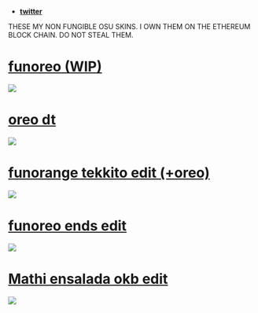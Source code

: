* [**twitter**](https://twitter.com/kiritomc8023)

THESE MY NON FUNGIBLE OSU SKINS. I OWN THEM ON THE ETHEREUM BLOCK CHAIN. DO NOT STEAL THEM.

# [funoreo (WIP)](https://ori09.s-ul.eu/L4Vc5Eme)
![](https://ori09.s-ul.eu/Z0OhtcUx)

# [oreo dt](https://ori09.s-ul.eu/VjRZ36BJ)
![](https://ori09.s-ul.eu/JAnAOJTY)

# [funorange tekkito edit (+oreo)](https://ori09.s-ul.eu/dE1YaPtV)
![](https://ori09.s-ul.eu/viITP1tl)

# [funoreo ends edit](https://ori09.s-ul.eu/8IuNboEF)
![](https://ori09.s-ul.eu/HInxTe8k)

# [Mathi ensalada okb edit](https://ori09.s-ul.eu/lHj4JhjX)
![](https://ori09.s-ul.eu/xQ6oIlfO)

